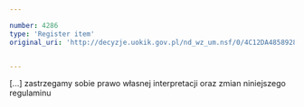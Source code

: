 ```yaml
---

number: 4286
type: 'Register item'
original_uri: 'http://decyzje.uokik.gov.pl/nd_wz_um.nsf/0/4C12DA4858928375C1257B1A0034AF34?OpenDocument'


---
```


[...] zastrzegamy sobie prawo własnej interpretacji oraz zmian niniejszego regulaminu
